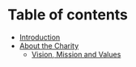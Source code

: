 # Table of contents

* [Introduction](README.md)
* [About the Charity](about-the-charity/README.md)
  * [Vision, Mission and Values](about-the-charity/vision-mission-and-values.md)

